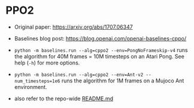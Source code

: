# PPO2

- Original paper: https://arxiv.org/abs/1707.06347
- Baselines blog post: https://blog.openai.com/openai-baselines-cppo/

- `python -m baselines.run --alg=cppo2 --env=PongNoFrameskip-v4` runs the algorithm for 40M frames = 10M timesteps on an Atari Pong. See help (`-h`) for more options.
- `python -m baselines.run --alg=cppo2 --env=Ant-v2 --num_timesteps=1e6` runs the algorithm for 1M frames on a Mujoco Ant environment.
- also refer to the repo-wide [README.md](../../README.md#training-models)
